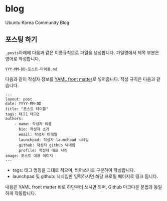 # blog

Ubuntu Korea Community Blog

## 포스팅 하기

`_posts`아래에 다음과 같은 이름규칙으로 파일을 생성합니다.
파일명에서 제목 부분은 영어로 작성합니다.

```
YYY-MM-DD-포스트-타이틀.md
```

다음과 같이 작성자 정보를 [YAML front matter](http://assemble.io/docs/YAML-front-matter.html)로 넣어줍니다.
작성 규칙은 다음과 같습니다.

```
---
layout: post
date: YYYY-MM-DD
title: "포스트 타이틀"
tags: 태그1 태그2
authors:
    - name: 작성자 이름
      bio: 작성자 소개
      email: 작성자 이메일
      launchpad: 작성자 launchpad 닉네임
      github: 작성자 github 닉네임
      profile: 작성자 대표 사진
image: 포스트 대표 이미지
---
```

* tags: 태그 명칭을 그대로 적으며, 띄어쓰기로 구분하여 작성합니다.
* launchpad 및 github: 닉네임만 입력하시면 해당 프로필 페이지로 링크 됩니다.

내용은 YAML front matter 바로 하단부터 쓰시면 되며, Github 마크다운 문법과 동일하게 작동합니다.
